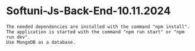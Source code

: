 # Softuni-Js-Back-End-10.11.2024

    The needed dependencies are installed with the command "npm install".
    The application is started with the command "npm run start" or "npm run dev".
    Use MongoDB as a database.
